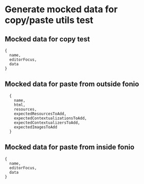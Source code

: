# Generate mocked data for copy/paste utils test

## Mocked data for copy test

```
{
  name,
  editorFocus,
  data
}
```

## Mocked data for paste from outside fonio

```
  {
    name,
    html,
    resources,
    expectedResourcesToAdd,
    expectedContextualizationsToAdd,
    expectedContextualizersToAdd,
    expectedImagesToAdd
  }
```
## Mocked data for paste from inside fonio

```
{
  name,
  editorFocus,
  data
}
```